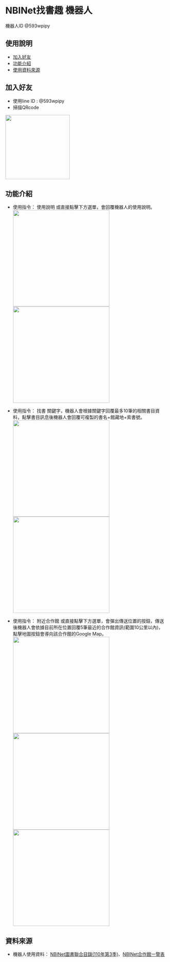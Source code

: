 # NBINet找書趣 機器人
機器人ID @593wpipy

## 使用說明
- [加入好友](#addFriend)
- [功能介紹](#function)
- [使用資料來源](#dataSource)

## <a id="addFriend">加入好友</a>
- 使用line ID : @593wpipy
- 掃描QRcode <br>
<img src="https://github.com/daixii83/linebot_nbinetbook/blob/master/images/593wpipy.png" width="200">

## <a id="function">功能介紹</a>
- 使用指令： 使用說明 或直接點擊下方選單，會回覆機器人的使用說明。
<img src="https://github.com/daixii83/linebot_nbinetbook/blob/master/images/IMG_1536.jpeg" width="300"><img src="https://github.com/daixii83/linebot_nbinetbook/blob/master/images/IMG_1544.jpeg" width="300">

- 使用指令： 找書 關鍵字，機器人會根據關鍵字回覆最多10筆的相關書目資料，點擊書目訊息後機器人會回覆可複製的書名+館藏地+索書號。
<img src="https://github.com/daixii83/linebot_nbinetbook/blob/master/images/IMG_1547.jpeg" width="300"><img src="https://github.com/daixii83/linebot_nbinetbook/blob/master/images/IMG_1548.jpeg" width="300">

- 使用指令： 附近合作館 或直接點擊下方選單，會彈出傳送位置的按鈕，傳送後機器人會依據目前所在位置回覆5筆最近的合作館資訊(範圍10公里以內)，點擊地圖按鈕會導向該合作館的Google Map。
<img src="https://github.com/daixii83/linebot_nbinetbook/blob/master/images/IMG_1549.jpeg" width="300"><img src="https://github.com/daixii83/linebot_nbinetbook/blob/master/images/IMG_1552.jpeg" width="300"><img src="https://github.com/daixii83/linebot_nbinetbook/blob/master/images/IMG_1553.jpeg" width="300">

## <a id="dataSource">資料來源</a>
- 機器人使用資料： [NBINet圖書聯合目錄(110年第3季)](http://nbiqc.ncl.edu.tw/opendata/nbidata_110Q3.csv)、[NBINet合作館一覽表](https://drive.google.com/uc?export=download&id=1oqNBKanU0oM2qq6yaWw72mYRArxqatTO)